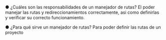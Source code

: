 ● ¿Cuáles son las responsabilidades de un manejador de rutas?
El poder manejar las rutas y redireccionamientos correctamente, asi como definirlas y verificar su correcto funcionamiento.


● ¿Para qué sirve un manejador de rutas?
Para poder definir las rutas de un proyecto